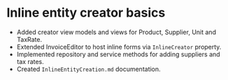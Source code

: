 # Inline entity creator basics
- Added creator view models and views for Product, Supplier, Unit and TaxRate.
- Extended InvoiceEditor to host inline forms via `InlineCreator` property.
- Implemented repository and service methods for adding suppliers and tax rates.
- Created `InlineEntityCreation.md` documentation.
